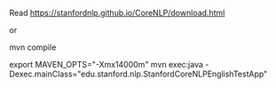 Read https://stanfordnlp.github.io/CoreNLP/download.html

or


mvn compile

export MAVEN_OPTS="-Xmx14000m"
mvn exec:java -Dexec.mainClass="edu.stanford.nlp.StanfordCoreNLPEnglishTestApp"